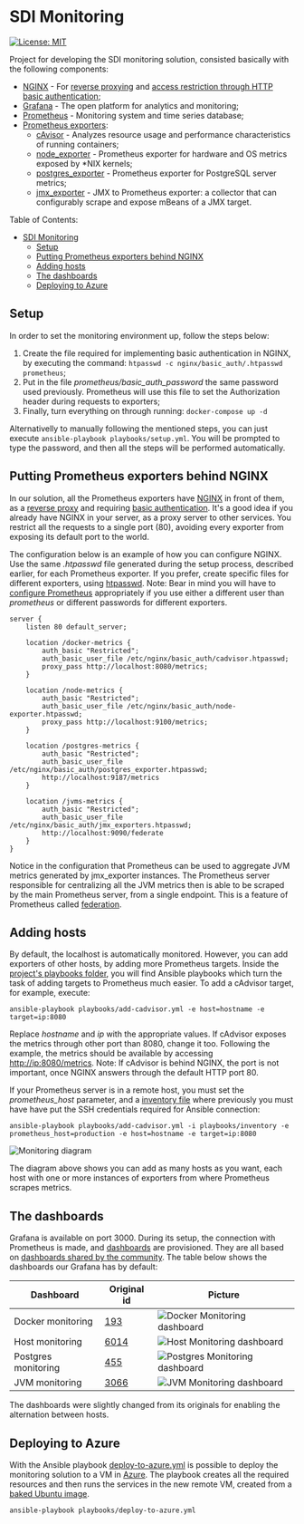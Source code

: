 # SDI Monitoring

[![License: MIT](https://img.shields.io/badge/License-MIT-yellow.svg)](https://opensource.org/licenses/MIT)

Project for developing the SDI monitoring solution, consisted basically with the following components:

- [NGINX](https://www.nginx.com) - For [reverse proxying](https://docs.nginx.com/nginx/admin-guide/web-server/reverse-proxy) and [access restriction through HTTP basic authentication](https://docs.nginx.com/nginx/admin-guide/security-controls/configuring-http-basic-authentication);
- [Grafana](https://grafana.com) - The open platform for analytics and monitoring;
- [Prometheus](https://prometheus.io) - Monitoring system and time series database;
- [Prometheus exporters](https://prometheus.io/docs/instrumenting/exporters):
  - [cAvisor](https://github.com/google/cadvisor) - Analyzes resource usage and performance characteristics of running containers;
  - [node_exporter](https://github.com/prometheus/node_exporter) - Prometheus exporter for hardware and OS metrics exposed by *NIX kernels;
  - [postgres_exporter](https://github.com/wrouesnel/postgres_exporter) - Prometheus exporter for PostgreSQL server metrics;
  - [jmx_exporter](https://github.com/prometheus/jmx_exporter) - JMX to Prometheus exporter: a collector that can configurably scrape and expose mBeans of a JMX target.

Table of Contents:

- [SDI Monitoring](#sdi-monitoring)
  - [Setup](#setup)
  - [Putting Prometheus exporters behind NGINX](#putting-prometheus-exporters-behind-nginx)
  - [Adding hosts](#adding-hosts)
  - [The dashboards](#the-dashboards)
  - [Deploying to Azure](#deploying-to-azure)

## Setup

In order to set the monitoring environment up, follow the steps below:

1. Create the file required for implementing basic authentication in NGINX, by executing the command: `htpasswd -c nginx/basic_auth/.htpasswd prometheus`;
2. Put in the file *prometheus/basic_auth_password* the same password used previously. Prometheus will use this file to set the Authorization header during requests to exporters;
3. Finally, turn everything on through running: `docker-compose up -d`

Alternativelly to manually following the mentioned steps, you can just execute `ansible-playbook playbooks/setup.yml`. You will be prompted to type the password, and then all the steps will be performed automatically.

## Putting Prometheus exporters behind NGINX

In our solution, all the Prometheus exporters have [NGINX](https://www.nginx.com) in front of them, as a [reverse proxy](https://en.wikipedia.org/wiki/Reverse_proxy) and requiring [basic authentication](https://en.wikipedia.org/wiki/Basic_access_authentication). It's a good idea if you already have NGINX in your server, as a proxy server to other services. You restrict all the requests to a single port (80), avoiding every exporter from exposing its default port to the world.

The configuration below is an example of how you can configure NGINX. Use the same *.htpasswd* file generated during the setup process, described earlier, for each Prometheus exporter. If you prefer, create specific files for different exporters, using [htpasswd](https://httpd.apache.org/docs/2.4/programs/htpasswd.html). Note: Bear in mind you will have to [configure Prometheus](prometheus/prometheus.yml) appropriately if you use either a different user than *prometheus* or different passwords for different exporters.

```nginx
server {
    listen 80 default_server;

    location /docker-metrics {
        auth_basic "Restricted";
        auth_basic_user_file /etc/nginx/basic_auth/cadvisor.htpasswd;
        proxy_pass http://localhost:8080/metrics;
    }

    location /node-metrics {
        auth_basic "Restricted";
        auth_basic_user_file /etc/nginx/basic_auth/node-exporter.htpasswd;
        proxy_pass http://localhost:9100/metrics;
    }

    location /postgres-metrics {
        auth_basic "Restricted";
        auth_basic_user_file /etc/nginx/basic_auth/postgres_exporter.htpasswd;
        http://localhost:9187/metrics
    }

    location /jvms-metrics {
        auth_basic "Restricted";
        auth_basic_user_file /etc/nginx/basic_auth/jmx_exporters.htpasswd;
        http://localhost:9090/federate
    }
}
```

Notice in the configuration that Prometheus can be used to aggregate JVM metrics generated by jmx_exporter instances. The Prometheus server responsible for centralizing all the JVM metrics then is able to be scraped by the main Prometheus server, from a single endpoint. This is a feature of Prometheus called [federation](https://prometheus.io/docs/prometheus/latest/federation).

## Adding hosts

By default, the localhost is automatically monitored. However, you can add exporters of other hosts, by adding more Prometheus targets. Inside the [project's playbooks folder](playbooks), you will find Ansible playbooks which turn the task of adding targets to Prometheus much easier. To add a cAdvisor target, for example, execute:

`ansible-playbook playbooks/add-cadvisor.yml -e host=hostname -e target=ip:8080`

Replace *hostname* and *ip* with the appropriate values. If cAdvisor exposes the metrics through other port than 8080, change it too. Following the example, the metrics should be available by accessing <http://ip:8080/metrics>. Note: If cAdvisor is behind NGINX, the port is not important, once NGINX answers through the default HTTP port 80.

If your Prometheus server is in a remote host, you must set the *prometheus_host* parameter, and a [inventory file](https://docs.ansible.com/ansible/latest/user_guide/intro_inventory.html) where previously you must have have put the SSH credentials required for Ansible connection:

`ansible-playbook playbooks/add-cadvisor.yml -i playbooks/inventory -e prometheus_host=production -e host=hostname -e target=ip:8080`

![Monitoring diagram](images/sdi-monitoring.png)

The diagram above shows you can add as many hosts as you want, each host with one or more instances of exporters from where Prometheus scrapes metrics.

## The dashboards

Grafana is available on port 3000. During its setup, the connection with Prometheus is made, and [dashboards](grafana/dashboards) are provisioned. They are all based on [dashboards shared by the community](https://grafana.com/dashboards). The table below shows the dashboards our Grafana has by default:

| Dashboard | Original id | Picture |
| --- | --- | --- |
| Docker monitoring | [193](https://grafana.com/dashboards/193) | ![Docker Monitoring dashboard](images/docker-dashboard.png) |
| Host monitoring | [6014](https://grafana.com/dashboards/6014) | ![Host Monitoring dashboard](images/host-dashboard.png) |
| Postgres monitoring | [455](https://grafana.com/dashboards/455) | ![Postgres Monitoring dashboard](images/postgres-dashboard.png) |
| JVM monitoring | [3066](https://grafana.com/dashboards/3066) | ![JVM Monitoring dashboard](images/jvm-dashboard.png) |

The dashboards were slightly changed from its originals for enabling the alternation between hosts.

## Deploying to Azure

With the Ansible playbook [deploy-to-azure.yml](playbooks/deploy-to-azure.yml) is possible to deploy the monitoring solution to a VM in [Azure](https://azure.microsoft.com). The playbook creates all the required resources and then runs the services in the new remote VM, created from a [baked Ubuntu image](https://github.com/savvydatainsights/ubuntu).

`ansible-playbook playbooks/deploy-to-azure.yml`
